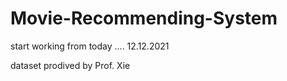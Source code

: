 # Movie-Recommending-System

start working from today .... 12.12.2021

dataset prodived by Prof. Xie
